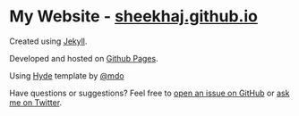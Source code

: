 # My Website - [sheekhaj.github.io](https://sheekhaj.github.io/)

Created using [Jekyll](http://jekyllrb.com/). 

Developed and hosted on [Github Pages](https://pages.github.com/). 

Using [Hyde](http://hyde.getpoole.com/) template by [@mdo](https://twitter.com/mdo)

Have questions or suggestions? Feel free to [open an issue on GitHub](https://github.com/SheekhaJ.github.io/issues/new) or [ask me on Twitter](https://twitter.com/ShikhaJariwla).